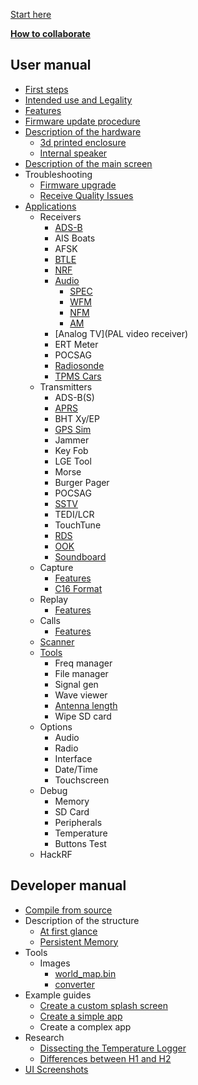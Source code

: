 [Start here](Home)

[**How to collaborate**](How-to-collaborate)
## User manual
* [First steps](First-steps)
* [Intended use and Legality](Intended-Use-and-Legality)
* [Features](Features)
* [Firmware update procedure](Update-firmware)
* [Description of the hardware](Hardware-overview)
   * [3d printed enclosure](H2-Enclosure)
   * [Internal speaker](Internal-speaker)
* [Description of the main screen](Main-screen-overview)
* Troubleshooting
   * [Firmware upgrade](https://github.com/eried/portapack-mayhem/wiki/Update-firmware-troubleshooting)
   * [Receive Quality Issues](https://github.com/eried/portapack-mayhem/wiki/Help!-Im-not-receiving-anything!---Receive-Quality-Issues)
* [Applications](Applications)
   * Receivers
      * [ADS-B](Automatic-dependent-surveillance–broadcast-(ADS-B))
      * AIS Boats
      * AFSK
      * [BTLE](Bluetooth-Low-Energy-Receiver)
      * [NRF](https://github.com/eried/portapack-mayhem/wiki/decoder-for-NRF24L01)
      * [Audio](Audio-Receivers)
        * [SPEC](Spectrum-Analyser-Receiver)
        * [WFM](Wide-FM-Receiver)
        * [NFM](Narrow-FM-Receiver)
        * [AM](AM-Receiver)
      * [Analog TV](PAL video receiver)
      * ERT Meter
      * POCSAG
      * [Radiosonde](Radiosonde)
      * [TPMS Cars](TPMS-Cars)   
   * Transmitters
      * ADS-B(S)
      * [APRS](APRS)
      * BHT Xy/EP
      * [GPS Sim](GPS-Sim)
      * Jammer
      * Key Fob
      * LGE Tool
      * Morse
      * Burger Pager
      * POCSAG
      * [SSTV](https://github.com/eried/portapack-mayhem/wiki/SSTV)
      * TEDI/LCR
      * TouchTune
      * [RDS](RDS)
      * [OOK](OOK)
      * [Soundboard](Soundboard)
   * Capture
      * [Features](Capture)
      * [C16 Format](C16-format)
   * Replay
      * [Features](Replay)
   * Calls
      * [Features](Calls)
   * [Scanner](Scanner)
   * [Tools](Tools)
      * Freq manager
      * File manager
      * Signal gen
      * Wave viewer
      * [Antenna length](antennas)
      * Wipe SD card
   * Options
      * Audio
      * Radio
      * Interface
      * Date/Time
      * Touchscreen
   * Debug
      * Memory
      * SD Card
      * Peripherals
      * Temperature
      * Buttons Test
    * HackRF
## Developer manual
* [Compile from source](Compile-firmware)
* Description of the structure
   * [At first glance](At-first-glance)
   * [Persistent Memory](Persistent-Memory)
* Tools
   * Images
      * [world_map.bin](World-map-generation)
      * [converter](Splash-and-other-images)
* Example guides
   * [Create a custom splash screen](Create-a-custom-splash-screen)
   * [Create a simple app](Create-a-simple-app)
   * Create a complex app
* Research
   * [Dissecting the Temperature Logger](Dissecting-the-Temperature-logger)
   * [Differences between H1 and H2](Differences-Between-H1-and-H2-models)
* [UI Screenshots](UI-Screenshots)

